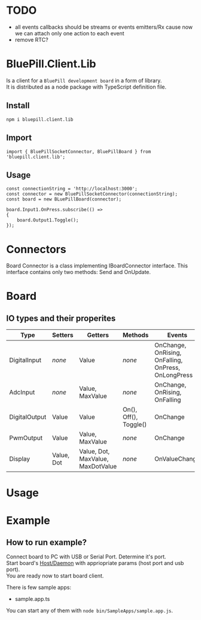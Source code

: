 
# TODO

- all events callbacks should be streams or events emitters/Rx cause now we can attach only one action to each event
- remove RTC?

# BluePill.Client.Lib

Is a client for a `BluePill development board` in a form of library.  
It is distributed as a node package with TypeScript definition file.  

## Install

`npm i bluepill.client.lib`

## Import

`import { BluePillSocketConnector, BluePillBoard } from 'bluepill.client.lib';`

## Usage

```
const connectionString = 'http://localhost:3000';
const connector = new BluePillSocketConnector(connectionString);
const board = new BLuePillBoard(connector);

board.Input1.OnPress.subscribe(() =>
{
    board.Output1.Toggle();
});
```

# Connectors

Board Connector is a class implementing IBoardConnector interface. This interface contains only two methods: Send and OnUpdate.  

# Board

## IO types and their properites

| Type              | Setters    | Getters         | Methods               | Events                                                |
| ----------------- | ---------- | --------------- | --------------------- | ----------------------------------------------------- |
| DigitalInput      | *none*     | Value           | *none*                | OnChange, OnRising, OnFalling, OnPress, OnLongPress   |
| AdcInput          | *none*     | Value, MaxValue | *none*                | OnChange, OnRising, OnFalling                         |
| DigitalOutput     | Value      | Value           | On(), Off(), Toggle() | OnChange                                              |
| PwmOutput         | Value      | Value, MaxValue | *none*                | OnChange                                              |
| Display           | Value, Dot | Value, Dot, MaxValue, MaxDotValue | *none* | OnValueChange                                      |

# Usage



# Example

## How to run example?

Connect board to PC with USB or Serial Port. Determine it's port.  
Start board's [Host/Daemon](https://github.com/tBlabs/BluePill.Daemon) with appriopriate params (host port and usb port).  
You are ready now to start board client.

There is few sample apps:
- sample.app.ts

You can start any of them with `node bin/SampleApps/sample.app.js`.
